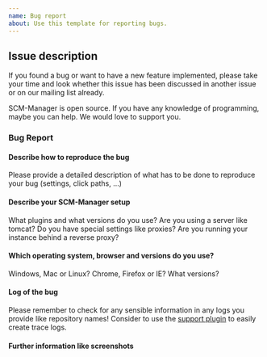 ```yaml
---
name: Bug report
about: Use this template for reporting bugs.
---
```


## Issue description

If you found a bug or want to have a new feature implemented, please take your time and look whether this issue has been discussed in another issue or on our mailing list already.

SCM-Manager is open source. If you have any knowledge of programming, maybe you can help. We would love to support you.

### Bug Report

#### Describe how to reproduce the bug

Please provide a detailed description of what has to be done to reproduce your bug (settings, click paths, ...)

#### Describe your SCM-Manager setup

What plugins and what versions do you use? Are you using a server like tomcat? Do you have special settings like proxies? Are you running your instance behind a reverse proxy?

#### Which operating system, browser and versions do you use?

Windows, Mac or Linux? Chrome, Firefox or IE? What versions?

#### Log of the bug

Please remember to check for any sensible information in any logs you provide like repository names!
Consider to use the [support plugin](https://scm-manager.org/plugins/scm-support-plugin/) to easily create trace logs.

#### Further information like screenshots
